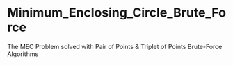 # Minimum_Enclosing_Circle_Brute_Force
 The MEC Problem solved with Pair of Points & Triplet of Points Brute-Force Algorithms
